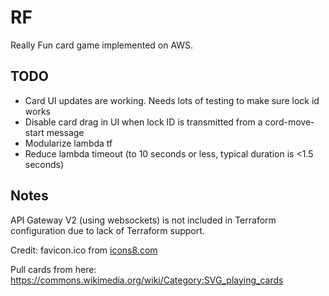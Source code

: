 # RF
Really Fun card game implemented on AWS. 



## TODO

- Card UI  updates are working. Needs lots of testing to make sure lock id works
- Disable card drag in UI when lock ID is transmitted from a cord-move-start message
- Modularize lambda tf
- Reduce lambda timeout (to 10 seconds or less, typical duration is <1.5 seconds)

## Notes

API Gateway V2 (using websockets) is not included in Terraform configuration due to lack of Terraform support.

Credit: favicon.ico from [icons8.com](icons8.com)


Pull cards from here:
https://commons.wikimedia.org/wiki/Category:SVG_playing_cards